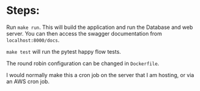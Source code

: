 # Steps:
Run `make run`. This will build the application and run the Database and web server.
You can then access the swagger documentation from `localhost:8000/docs`.

`make test` will run the pytest happy flow tests.

The round robin configuration can be changed in `Dockerfile`.

I would normally make this a cron job on the server that I am hosting, or via an AWS cron job.